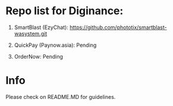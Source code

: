 # Repo list for Diginance:

1. SmartBlast (EzyChat):
  https://github.com/phototix/smartblast-wasystem.git
  
2. QuickPay (Paynow.asia):
  Pending

3. OrderNow:
  Pending
  
# Info

Please check on README.MD for guidelines.
